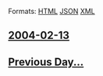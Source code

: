 
Formats: [HTML](2004/02/13/index.html)  [JSON](2004/02/13/index.json)  [XML](2004/02/13/index.xml)  

## [2004-02-13](/news/2004/02/13/index.md)

## [Previous Day...](/news/2004/02/12/index.md)

